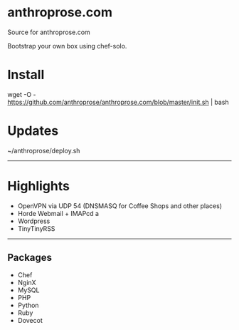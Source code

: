 anthroprose.com
===============

Source for anthroprose.com

Bootstrap your own box using chef-solo.

# Install

wget -O - https://github.com/anthroprose/anthroprose.com/blob/master/init.sh | bash

# Updates

~/anthroprose/deploy.sh

----------------------------------------

# Highlights

* OpenVPN via UDP 54 (DNSMASQ for Coffee Shops and other places)
* Horde Webmail + IMAPcd a
* Wordpress
* TinyTinyRSS

----------------------------------------

## Packages
* Chef
* NginX
* MySQL
* PHP
* Python
* Ruby
* Dovecot
